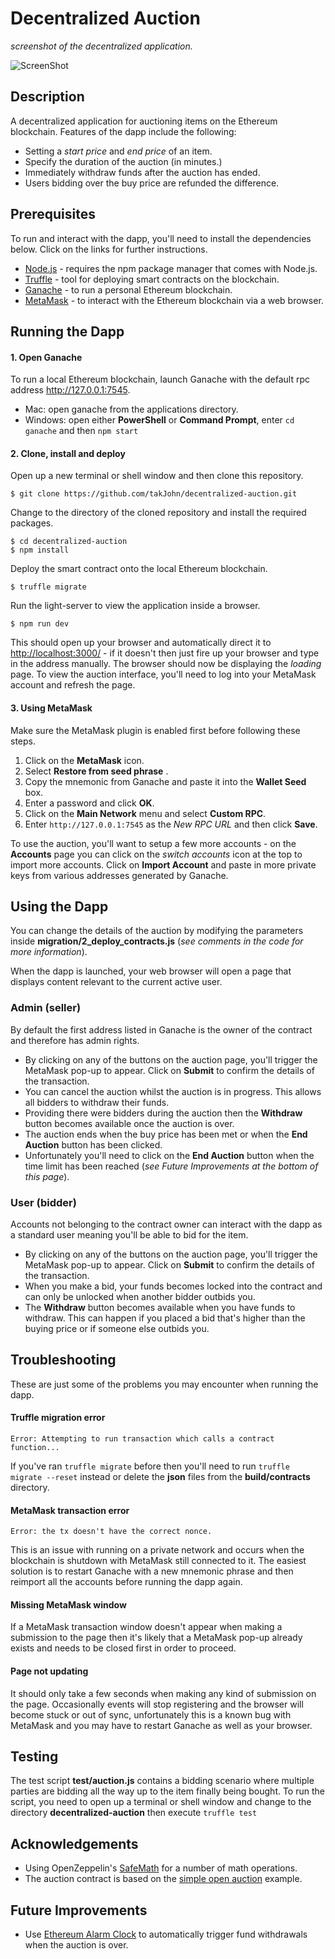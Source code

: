 # Decentralized Auction
_screenshot of the decentralized application._

![ScreenShot](https://github.com/takJohn/decentralized-auction/blob/master/dBay.png)


## Description
A decentralized application for auctioning items on the Ethereum blockchain. Features of the dapp include the following:

* Setting a *start price* and *end price* of an item.
* Specify the duration of the auction (in minutes.)
* Immediately withdraw funds after the auction has ended.
* Users bidding over the buy price are refunded the difference.


## Prerequisites
To run and interact with the dapp, you'll need to install the dependencies below. Click on the links for further instructions.

- [Node.js](https://nodejs.org/) - requires the npm package manager that comes with Node.js.
- [Truffle](https://truffleframework.com/) - tool for deploying smart contracts on the blockchain.
- [Ganache](http://truffleframework.com/ganache/) - to run a personal Ethereum blockchain.
- [MetaMask](https://metamask.io/) - to interact with the Ethereum blockchain via a web browser.


## Running the Dapp

#### 1. Open Ganache
To run a local Ethereum blockchain, launch Ganache with the default rpc address <http://127.0.0.1:7545>.

- Mac: open ganache from the applications directory.
- Windows: open either **PowerShell** or **Command Prompt**, enter `cd ganache` and then `npm start`

#### 2. Clone, install and deploy
Open up a new terminal or shell window and then clone this repository.
```
$ git clone https://github.com/takJohn/decentralized-auction.git
```
Change to the directory of the cloned repository and install the required packages.
```
$ cd decentralized-auction
$ npm install
```
Deploy the smart contract onto the local Ethereum blockchain.
```
$ truffle migrate
```
Run the light-server to view the application inside a browser.
```
$ npm run dev
```
This should open up your browser and automatically direct it to <http://localhost:3000/> - if it doesn't then just fire up your browser and type in the address manually. The browser should now be displaying the *loading* page. To view the auction interface, you'll need to log into your MetaMask account and refresh the page.

#### 3. Using MetaMask
Make sure the MetaMask plugin is enabled first before following these steps.

1. Click on the **MetaMask** icon.
2. Select **Restore from seed phrase** .
3. Copy the mnemonic from Ganache and paste it into the **Wallet Seed** box.
4. Enter a password and click **OK**.
5. Click on the **Main Network** menu and select **Custom RPC**.
6. Enter `http://127.0.0.1:7545` as the *New RPC URL* and then click **Save**.

To use the auction, you'll want to setup a few more accounts - on the **Accounts** page you can click on the *switch accounts* icon at the top to import more accounts. Click on **Import Account** and paste in more private keys from various addresses generated by Ganache.

## Using the Dapp
You can change the details of the auction by modifying the parameters inside **migration/2_deploy_contracts.js** (*see comments in the code for more information*). 

When the dapp is launched, your web browser will open a page that displays content relevant to the current active user.

### Admin (seller)
By default the first address listed in Ganache is the owner of the contract and therefore has admin rights.
* By clicking on any of the buttons on the auction page, you'll trigger the MetaMask pop-up to appear. Click on **Submit** to confirm the details of the transaction.
* You can cancel the auction whilst the auction is in progress. This allows all bidders to withdraw their funds.
* Providing there were bidders during the auction then the **Withdraw** button becomes available once the auction is over.
* The auction ends when the buy price has been met or when the **End Auction** button has been clicked. 
* Unfortunately you'll need to click on the **End Auction** button when the time limit has been reached (*see Future Improvements at the bottom of this page*).

### User (bidder)
Accounts not belonging to the contract owner can interact with the dapp as a standard user meaning you'll be able to bid for the item.
* By clicking on any of the buttons on the auction page, you'll trigger the MetaMask pop-up to appear. Click on **Submit** to confirm the details of the transaction.
* When you make a bid, your funds becomes locked into the contract and can only be unlocked when another bidder outbids you.
* The **Withdraw** button becomes available when you have funds to withdraw. This can happen if you placed a bid that's higher than the buying price or if someone else outbids you.

## Troubleshooting

These are just some of the problems you may encounter when running the dapp.

#### Truffle migration error
```
Error: Attempting to run transaction which calls a contract function...
```
If you've ran `truffle migrate` before then you'll need to run `truffle migrate --reset` instead or delete the **json** files from the **build/contracts** directory.

#### MetaMask transaction error
```
Error: the tx doesn't have the correct nonce.
```
This is an issue with running on a private network and occurs when the blockchain is shutdown with MetaMask still connected to it. The easiest solution is to restart Ganache with a new mnemonic phrase and then reimport all the accounts before running the dapp again.

#### Missing MetaMask window
If a MetaMask transaction window doesn't appear when making a submission to the page then it's likely that a MetaMask pop-up already exists and needs to be closed first in order to proceed.

#### Page not updating
It should only take a few seconds when making any kind of submission on the page. Occasionally events will stop registering and the browser will become stuck or out of sync, unfortunately this is a known bug with MetaMask and you may have to restart Ganache as well as your browser.

## Testing
The test script **test/auction.js** contains a bidding scenario where multiple parties are bidding all the way up to the item finally being bought. To run the script, you need to open up a terminal or shell window and change to the directory **decentralized-auction** then execute `truffle test`

## Acknowledgements
* Using OpenZeppelin's [SafeMath](https://github.com/OpenZeppelin/openzeppelin-solidity/blob/master/contracts/math/Math.sol) for a number of math operations.
* The auction contract is based on the [simple open auction](https://solidity.readthedocs.io/en/v0.4.24/solidity-by-example.html#simple-open-auction) example.

## Future Improvements
* Use [Ethereum Alarm Clock](http://www.ethereum-alarm-clock.com/) to automatically trigger fund withdrawals when the auction is over.

